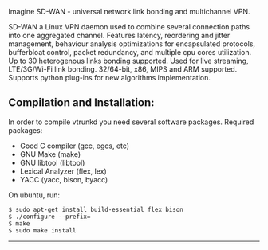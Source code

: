 
Imagine SD-WAN - universal network link bonding and multichannel VPN.



SD-WAN a Linux VPN daemon used to combine several connection paths 
into one aggregated channel. Features latency, reordering and jitter 
management, behaviour analysis optimizations for encapsulated protocols, 
bufferbloat control, packet redundancy, and multiple cpu cores utilization. 
Up to 30 heterogenous links bonding supported. Used for live streaming, 
LTE/3G/Wi-Fi link bonding. 32/64-bit, x86, MIPS and ARM supported. 
Supports python plug-ins for new algorithms implementation. 


## Compilation and Installation:

In order to compile vtrunkd you need several software packages.
Required packages: 
  - Good C compiler (gcc, egcs, etc)
  - GNU Make (make)
  - GNU libtool (libtool)
  - Lexical Analyzer (flex, lex)
  - YACC (yacc, bison, byacc)

On ubuntu, run: 

    $ sudo apt-get install build-essential flex bison
    $ ./configure --prefix=
    $ make
    $ sudo make install
----





